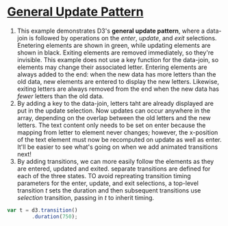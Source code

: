 # [General Update Pattern](http://bl.ocks.org/mbostock/3808218)

1. This example demonstrates D3's **general update pattern**, where a data-join is followed by operations on the *enter*, *update*, and *exit* selections. Enetering elements are shown in green, while updating elements are shown in black. Exiting elements are removed immediately, so they're invisible. This example does not use a key function for the data-join, so elements may change their associated letter. Entering elements are always added to the end: when the new data has more letters than the old data, new elements are entered to display the new letters. Likewise, exiting letters are always removed from the end when the new data has *fewer* letters than the old data.
2. By adding a key to the data-join, letters taht are already displayed are put in the update selection. Now updates can occur anywhere in the array, depending on the overlap between the old letters and the new letters. The text content only needs to be set on enter because the mapping from letter to element never changes; however, the x-position of the text element must now be recomputed on update as well as enter. It'll be easier to see what's going on when we add animated transitions next!
3. By adding transitions, we can more easily follow the elements as they are entered, updated and exited. separate transitions are defined for each of the three states. TO avoid repreating transition timing parameters for the enter, update, and exit selections, a top-level transition *t* sets the duration and then subsequent transitions use *selection* transition, passing in *t* to inherit timing.

```javascript
var t = d3.transition()
		.duration(750);
```
